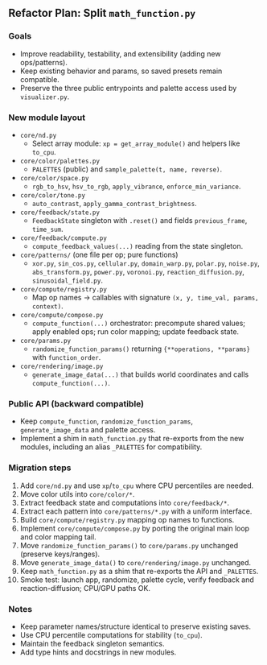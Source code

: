 ## Refactor Plan: Split `math_function.py`

### Goals
- Improve readability, testability, and extensibility (adding new ops/patterns).
- Keep existing behavior and params, so saved presets remain compatible.
- Preserve the three public entrypoints and palette access used by `visualizer.py`.

### New module layout
- `core/nd.py`
  - Select array module: `xp = get_array_module()` and helpers like `to_cpu`.
- `core/color/palettes.py`
  - `PALETTES` (public) and `sample_palette(t, name, reverse)`.
- `core/color/space.py`
  - `rgb_to_hsv`, `hsv_to_rgb`, `apply_vibrance`, `enforce_min_variance`.
- `core/color/tone.py`
  - `auto_contrast`, `apply_gamma_contrast_brightness`.
- `core/feedback/state.py`
  - `FeedbackState` singleton with `.reset()` and fields `previous_frame`, `time_sum`.
- `core/feedback/compute.py`
  - `compute_feedback_values(...)` reading from the state singleton.
- `core/patterns/` (one file per op; pure functions)
  - `xor.py`, `sin_cos.py`, `cellular.py`, `domain_warp.py`, `polar.py`, `noise.py`, `abs_transform.py`, `power.py`, `voronoi.py`, `reaction_diffusion.py`, `sinusoidal_field.py`.
- `core/compute/registry.py`
  - Map op names → callables with signature `(x, y, time_val, params, context)`.
- `core/compute/compose.py`
  - `compute_function(...)` orchestrator: precompute shared values; apply enabled ops; run color mapping; update feedback state.
- `core/params.py`
  - `randomize_function_params()` returning `{**operations, **params}` with `function_order`.
- `core/rendering/image.py`
  - `generate_image_data(...)` that builds world coordinates and calls `compute_function(...)`.

### Public API (backward compatible)
- Keep `compute_function`, `randomize_function_params`, `generate_image_data` and palette access.
- Implement a shim in `math_function.py` that re-exports from the new modules, including an alias `_PALETTES` for compatibility.

### Migration steps
1. Add `core/nd.py` and use `xp`/`to_cpu` where CPU percentiles are needed.
2. Move color utils into `core/color/*`.
3. Extract feedback state and computations into `core/feedback/*`.
4. Extract each pattern into `core/patterns/*.py` with a uniform interface.
5. Build `core/compute/registry.py` mapping op names to functions.
6. Implement `core/compute/compose.py` by porting the original main loop and color mapping tail.
7. Move `randomize_function_params()` to `core/params.py` unchanged (preserve keys/ranges).
8. Move `generate_image_data()` to `core/rendering/image.py` unchanged.
9. Keep `math_function.py` as a shim that re-exports the API and `_PALETTES`.
10. Smoke test: launch app, randomize, palette cycle, verify feedback and reaction-diffusion; CPU/GPU paths OK.

### Notes
- Keep parameter names/structure identical to preserve existing saves.
- Use CPU percentile computations for stability (`to_cpu`).
- Maintain the feedback singleton semantics.
- Add type hints and docstrings in new modules.


